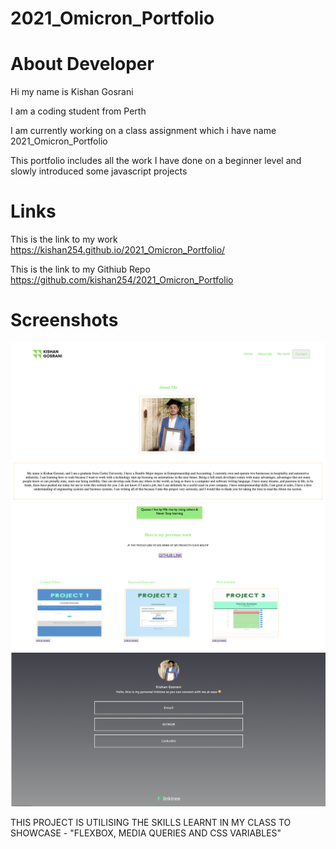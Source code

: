 # 2021_Omicron_Portfolio

# About Developer

Hi my name is Kishan Gosrani

I am a coding student from Perth

I am currently working on a class assignment which i have name 2021_Omicron_Portfolio

This portfolio includes all the work I have done on a beginner level and slowly introduced some javascript projects

# Links

This is the link to my work https://kishan254.github.io/2021_Omicron_Portfolio/

This is the link to my Githiub Repo https://github.com/kishan254/2021_Omicron_Portfolio

# Screenshots

![one](Assets/about_me_screenshot_one.png)
![two](Assets/about_me_screenshot_two.png)
![three](Assets/about_me_screenshot_three.png)


THIS PROJECT IS UTILISING THE SKILLS LEARNT IN MY CLASS TO SHOWCASE - "FLEXBOX, MEDIA QUERIES AND CSS VARIABLES"
